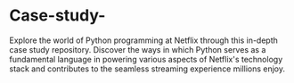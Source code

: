 # Case-study-
Explore the world of Python programming at Netflix through this in-depth case study repository. Discover the ways in which Python serves as a fundamental language in powering various aspects of Netflix's technology stack and contributes to the seamless streaming experience millions enjoy.
